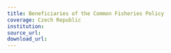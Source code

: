 ```yaml
---
title: Beneficiaries of the Common Fisheries Policy
coverage: Czech Republic
institution: 
source_url: 
download_url: 
---
```

